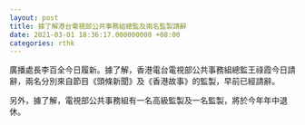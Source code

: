 ```yaml
---
layout: post
title: 據了解港台電視部公共事務組總監及兩名監製請辭
date: 2021-03-01 18:36:17.000000000 +08:00
categories: rthk
---
```


廣播處長李百全今日履新。據了解，香港電台電視部公共事務組總監王祿霞今日請辭，兩名分別來自節目《頭條新聞》及《香港故事》的監製，早前已經請辭。

另外，據了解，電視部公共事務組有一名高級監製及一名監製，將於今年年中退休。
